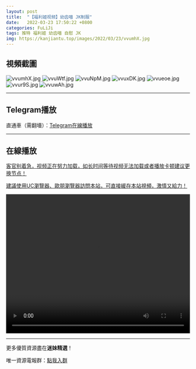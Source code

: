 ```yaml
---
layout: post
title:  "【福利姬视频】幼齿喵 JK制服"
date:   2022-03-23 17:50:22 +0800
categories: FuLiJi
tags: 推特 福利姬 幼齿喵 自慰 JK
img: https://kanjiantu.top/images/2022/03/23/vvumhX.jpg
---
```



## 視頻截圖

![vvumhX.jpg](https://kanjiantu.top/images/2022/03/23/vvumhX.jpg)
![vvuWtf.jpg](https://kanjiantu.top/images/2022/03/23/vvuWtf.jpg)
![vvuNpM.jpg](https://kanjiantu.top/images/2022/03/23/vvuNpM.jpg)
![vvuxDK.jpg](https://kanjiantu.top/images/2022/03/23/vvuxDK.jpg)
![vvueoe.jpg](https://kanjiantu.top/images/2022/03/23/vvueoe.jpg)
![vvur9S.jpg](https://kanjiantu.top/images/2022/03/23/vvur9S.jpg)
![vvuwAh.jpg](https://kanjiantu.top/images/2022/03/23/vvuwAh.jpg)

* * *
## Telegram播放

直通車（需翻墻）：[Telegram在線播放](https://t.me/mimeijingxuan/317)

* * *
## 在線播放
<u>客官别着急，视频正在努力加载，如长时间等待视频无法加载或者播放卡顿建议更换节点！</u>

<u>建議使用UC瀏覽器、歐朋瀏覽器訪問本站，可直接緩存本站視頻，激情又給力！</u>
<center><video src="https://cdn.publer.io/uploads/videos/6245dca7db279736bfa806c5/29e97ec4282304e975d85c0c8f01a8a2.mp4" width="100%" height="380px" controls="controls"></video></center>


* * *
更多優質資源盡在**迷妹精選**！

唯一資源電報群：[點我入群](https://t.me/mimeijingxuan)



